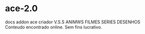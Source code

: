 # ace-2.0
docs addon ace 
criador V.S.S
ANIMWS
FILMES
SERIES
DESENHOS
Conteudo encontrado online.
Sem fins lucrativo.
